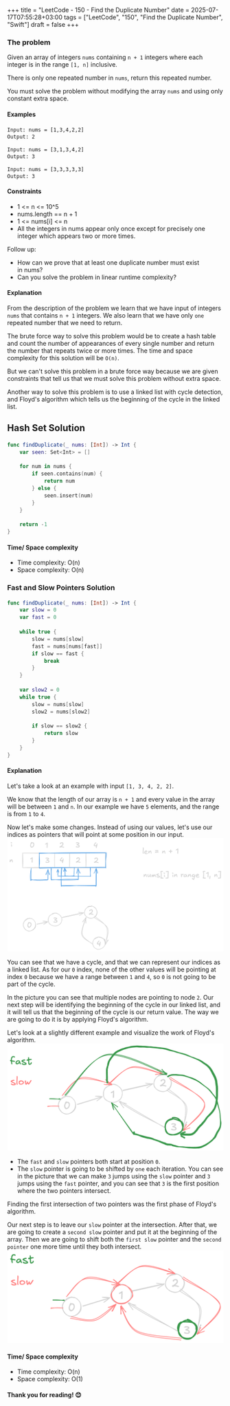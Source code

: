 +++
title = "LeetCode - 150 - Find the Duplicate Number"
date = 2025-07-17T07:55:28+03:00
tags = ["LeetCode", "150", "Find the Duplicate Number", "Swift"]
draft = false
+++

### The problem

Given an array of integers `nums` containing `n + 1` integers where each integer is in the range `[1, n]` inclusive.

There is only one repeated number in `nums`, return this repeated number.

You must solve the problem without modifying the array `nums` and using only constant extra space.

#### Examples

```
Input: nums = [1,3,4,2,2]
Output: 2
```

```
Input: nums = [3,1,3,4,2]
Output: 3
```

```
Input: nums = [3,3,3,3,3]
Output: 3
```

#### Constraints

* 1 <= n <= 10^5
* nums.length == n + 1
* 1 <= nums\[i] <= n
* All the integers in nums appear only once except for precisely one integer which appears two or more times.

Follow up:

* How can we prove that at least one duplicate number must exist in nums?
* Can you solve the problem in linear runtime complexity?

#### Explanation

From the description of the problem we learn that we have input of integers `nums` that contains `n + 1` integers. We also learn that we have only `one` repeated number that we need to return.

The brute force way to solve this problem would be to create a hash table and count the number of appearances of every single number and return the number that repeats twice or more times. The time and space complexity for this solution will be `O(n)`.

But we can't solve this problem in a brute force way because we are given constraints that tell us that we must solve this problem without extra space.

Another way to solve this problem is to use a linked list with cycle detection, and Floyd's algorithm which tells us the beginning of the cycle in the linked list.

## Hash Set Solution

```swift
func findDuplicate(_ nums: [Int]) -> Int {
    var seen: Set<Int> = []

    for num in nums {
        if seen.contains(num) {
            return num
        } else {
            seen.insert(num)
        }
    }

    return -1
}
```

#### Time/ Space complexity

* Time complexity: O(n)
* Space complexity: O(n)

### Fast and Slow Pointers Solution

```swift
func findDuplicate(_ nums: [Int]) -> Int {
    var slow = 0
    var fast = 0

    while true {
        slow = nums[slow]
        fast = nums[nums[fast]]
        if slow == fast {
            break
        }
    }

    var slow2 = 0
    while true {
        slow = nums[slow]
        slow2 = nums[slow2]

        if slow == slow2 {
            return slow
        }
    }
}
```

#### Explanation

Let's take a look at an example with input `[1, 3, 4, 2, 2]`.

We know that the length of our array is `n + 1` and every value in the array will be between `1` and `n`.
In our example we have `5` elements, and the range is from `1` to `4`.

Now let's make some changes. Instead of using our values, let's use our indices as pointers that will point at some position in our input.
![alt image](images/287.png#center)

You can see that we have a cycle, and that we can represent our indices as a linked list.
As for our `0` index, none of the other values will be pointing at index `0` because we have a range between `1` and `4`, so `0` is not going to be part of the cycle.

In the picture you can see that multiple nodes are pointing to node `2`.
Our next step will be identifying the beginning of the cycle in our linked list, and it will tell us that the beginning of the cycle is our return value. The way we are going to do it is by applying Floyd's algorithm.

Let's look at a slightly different example and visualize the work of Floyd's algorithm.
![alt image](images/287-1.png#center)

* The `fast` and `slow` pointers both start at position `0`.
* The `slow` pointer is going to be shifted by `one` each iteration.
  You can see in the picture that we can make `3` jumps using the `slow` pointer and `3` jumps using the `fast` pointer, and you can see that `3` is the first position where the two pointers intersect.

Finding the first intersection of two pointers was the first phase of Floyd's algorithm.

Our next step is to leave our `slow` pointer at the intersection. After that, we are going to create a `second slow` pointer and put it at the beginning of the array. Then we are going to shift both the `first slow` pointer and the `second pointer` one more time until they both intersect.
![alt image](images/287-2.png#center)

#### Time/ Space complexity

* Time complexity: O(n)
* Space complexity: O(1)

#### Thank you for reading! 😊
